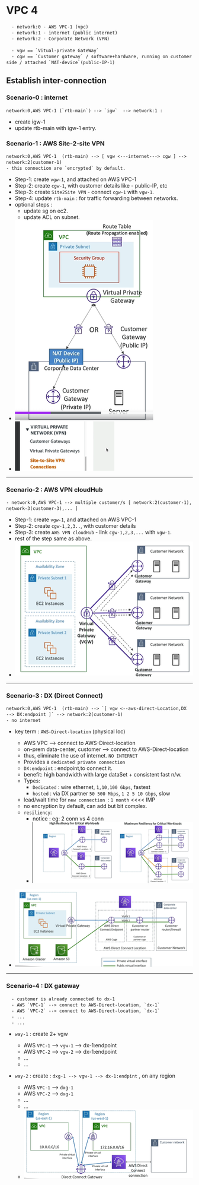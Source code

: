 # VPC 4
```
  - network:0 - AWS VPC-1 (vpc)
  - network:1 - internet (public internet)
  - network:2 - Corporate Network (VPN)
  
  - vgw == `Vitual-private GateWay` 
  - cgw == `Customer gateway` / software+hardware, running on customer side / attached `NAT-device`(public-IP-1)
```
## Establish inter-connection

### Scenario-0 : internet
```
network:0,AWS VPC-1 (`rtb-main`) --> `igw`  --> network:1 : 
```
- create igw-1
- update rtb-main with igw-1 entry.

### Scenario-1 : AWS Site-2-site VPN  
```
network:0,AWS VPC-1  (rtb-main) --> [ vgw <---internet---> cgw ] --> network:2(customer-1) 
- this connection are `encrypted` by default.
```
- Step-1: create `vgw-1`, and attached on AWS VPC-1 
- Step-2: create `cgw-1`, with customer details like - public-IP, etc
- Step-3: create `Site2Site VPN` - connect `cgw-1` with `vgw-1`.
- Step-4: update `rtb-main` : for traffic forwarding between networks.
- optional steps :
  - update sg on ec2.
  - update ACL on subnet.
- ![img.png](../img/vpc-3/img-s2s-vpn.png)
- ![img.png](../img/vpc-3/demo-1.png)

---
### Scenario-2 : AWS VPN cloudHub
```
- network:0,AWS VPC-1 --> multiple customer/s [ network:2(customer-1), network-3(customer-3),... ]
```
- Step-1: create `vgw-1`, and attached on AWS VPC-1
- Step-2: create `cgw-1,2,3..`, with customer details
- Step-3: create `AWS VPN cloudHub` - link `cgw-1,2,3,...` with `vgw-1`.
- rest of the step same as above.
- ![img.png](../img/vpc-3/img-hub-2.png)

---
### Scenario-3 : DX (Direct Connect)
```
network:0,AWS VPC-1  (rtb-main) --> `[ vgw <--aws-direct-Location,DX  --> DX:endpoint ]` --> network:2(customer-1)
- no internet
```
- key term : `AWS-Direct-location` (physical loc)
  - AWS VPC                       --> connect to AWS-Direct-location
  - on-prem data-center, customer --> connect to AWS-Direct-location
  - thus, eliminate the use of internet. `NO INTERNET`
  - Provides a `dedicated private connection`
  - `DX:endpoint` : endpoint,to connect it. 
  - benefit: high bandwidth with large dataSet + consistent fast n/w.
  - Types:
    - `Dedicated` : wire ethernet, `1,10,100 Gbps`, fastest
    - `hosted`    : via DX partner `50 500 Mbps`, `1 2 5 10 Gbps`, slow
  - lead/wait time for `new connection `: `1 month` <<<< IMP
  - no encryption by default, can add but bit complex.
  - `resiliency`: 
    - notice : eg: 2 conn vs 4 conn
    - ![img.png](../img/vpc-3/img-dx-100.png)

- ![img.png](../img/vpc-3/dx-1.png)

---
### Scenario-4 : DX gateway
```
  - customer is already connected to dx-1
  - AWS `VPC-1` --> connect to AWS-Direct-location, `dx-1`
  - AWS `VPC-2` --> connect to AWS-Direct-location, `dx-1`
  - ...
  - ...
```
  - `way-1` : create 2+ vgw
    - AWS `VPC-1` --> `vgw-1` --> dx-1:endpoint
    - AWS `VPC-2` --> `vgw-2` --> dx-1:endpoint
    - ...
    - ...
    
  - `way-2` : create :  `dxg-1 --> vgw-1 --> dx-1:endpint` , on any region
    - AWS `VPC-1` --> `dxg-1`
    - AWS `VPC-2` --> `dxg-1`
    - ...
    - ...
    - ![img.png](../img/vpc-3/sxg-1.png)

